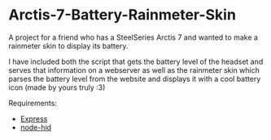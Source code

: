 # Arctis-7-Battery-Rainmeter-Skin

A project for a friend who has a SteelSeries Arctis 7 and wanted to make a rainmeter skin to display its battery.

I have included both the script that gets the battery level of the headset and serves that information on a webserver as well as the
rainmeter skin which parses the battery level from the website and displays it with a cool battery icon (made by yours truly :3)

Requirements: 
- [Express](https://expressjs.com/)
- [node-hid](https://www.npmjs.com/package/node-hid)

 
